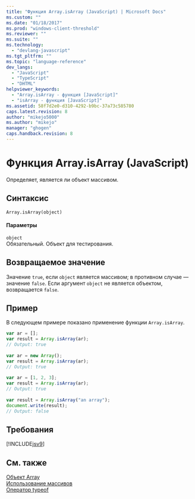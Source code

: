 ```yaml
---
title: "Функция Array.isArray (JavaScript) | Microsoft Docs"
ms.custom: ""
ms.date: "01/18/2017"
ms.prod: "windows-client-threshold"
ms.reviewer: ""
ms.suite: ""
ms.technology: 
  - "devlang-javascript"
ms.tgt_pltfrm: ""
ms.topic: "language-reference"
dev_langs: 
  - "JavaScript"
  - "TypeScript"
  - "DHTML"
helpviewer_keywords: 
  - "Array.isArray - функция [JavaScript]"
  - "isArray - функция [JavaScript]"
ms.assetid: 58f7d2e0-d310-4292-b9bc-37a73c585780
caps.latest.revision: 8
author: "mikejo5000"
ms.author: "mikejo"
manager: "ghogen"
caps.handback.revision: 8
---
```

# Функция Array.isArray (JavaScript)
Определяет, является ли объект массивом.  
  
## Синтаксис  
  
```  
Array.isArray(object)   
```  
  
#### Параметры  
 `object`  
 Обязательный.  Объект для тестирования.  
  
## Возвращаемое значение  
 Значение `true`, если `object` является массивом; в противном случае — значение `false`.  Если аргумент `object` не является объектом, возвращается `false`.  
  
## Пример  
 В следующем примере показано применение функции `Array.isArray`.  
  
```javascript  
var ar = [];  
var result = Array.isArray(ar);  
// Output: true  
  
var ar = new Array();  
var result = Array.isArray(ar);  
// Output: true  
  
var ar = [1, 2, 3];  
var result = Array.isArray(ar);  
// Output: true  
  
var result = Array.isArray("an array");  
document.write(result);  
// Output: false  
```  
  
## Требования  
 [!INCLUDE[jsv9](../../javascript/includes/jsv9-md.md)]  
  
## См. также  
 [Объект Array](../../javascript/reference/array-object-javascript.md)   
 [Использование массивов](../../javascript/advanced/using-arrays-javascript.md)   
 [Оператор typeof](../../javascript/reference/typeof-operator-decrementjavascript.md)
